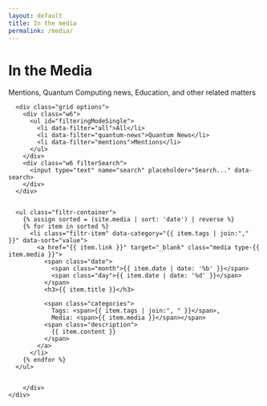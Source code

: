 ```yaml
---
layout: default
title: In the media
permalink: /media/
---
```


<div class="wrapper hero">
  <div class="particles">
     <div class="magnifyingglass" 
      data-attach-class=".wrapper.hero" 
      data-attach-position="center center" 
      data-child-anchor="bottom left" 
      data-offset-left="300" 
      data-offset-top="250"
      data-scale="1.1">
    </div>
    <div class="bw1000" 
      data-attach-class=".wrapper.events" 
      data-attach-position="top right" 
      data-child-anchor="bottom right" 
      data-offset-left="50" 
      data-offset-top="-110"
      data-scalex="-1"
      data-scale="1">
    </div>
  </div>
  <div class="grid">
    <div class="w12">
      <h1>In the Media</h1>
      <p>Mentions, Quantum Computing news, Education, and other related matters</p>
    </div>
  </div>
</div>


<div class="wrapper media">
	<div class="grid">
		<div class="w12">

      <div class="grid options">
        <div class="w6">
          <ul id="filteringModeSingle">
            <li data-filter="all">All</li>
            <li data-filter="quantum-news">Quantum News</li>
            <li data-filter="mentions">Mentions</li>
          </ul>
        </div>
        <div class="w6 filterSearch">
          <input type="text" name="search" placeholder="Search..." data-search>          
        </div>
      </div>
      

      <ul class="filtr-container">
        {% assign sorted = (site.media | sort: 'date') | reverse %}
        {% for item in sorted %}
          <li class="filtr-item" data-category="{{ item.tags | join:"," }}" data-sort="value">
            <a href="{{ item.link }}" target="_blank" class="media type-{{ item.media }}">
              <span class="date"> 
                <span class="month">{{ item.date | date: '%b' }}</span>
                <span class="day">{{ item.date | date: '%d' }}</span>
              </span>
              <h3>{{ item.title }}</h3>

              <span class="categories">
                Tags: <span>{{ item.tags | join:", " }}</span>, 
                Media: <span>{{ item.media }}</span></span>
              <span class="description">
                {{ item.content }}
              </span>
            </a>
          </li>
        {% endfor %}
      </ul>
      

		</div>
	</div>
</div>
